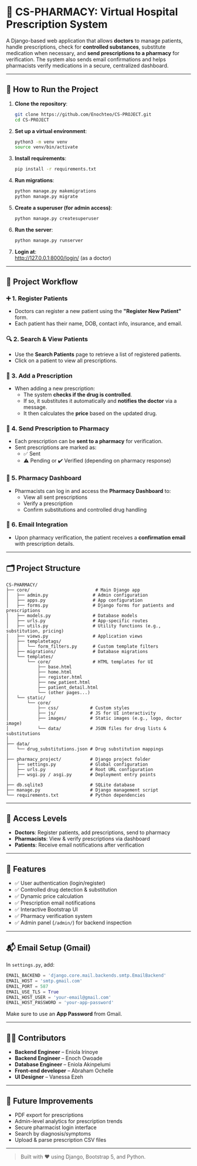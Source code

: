 
# 💊 CS-PHARMACY: Virtual Hospital Prescription System

A Django-based web application that allows **doctors** to manage patients, handle prescriptions, check for **controlled substances**, substitute medication when necessary, and **send prescriptions to a pharmacy** for verification. The system also sends email confirmations and helps pharmacists verify medications in a secure, centralized dashboard.

---

## 🏁 How to Run the Project

1. **Clone the repository**:
   ```bash
   git clone https://github.com/Enochteo/CS-PROJECT.git
   cd CS-PROJECT
   ```

2. **Set up a virtual environment**:
   ```bash
   python3 -m venv venv
   source venv/bin/activate
   ```

3. **Install requirements**:
   ```bash
   pip install -r requirements.txt
   ```

4. **Run migrations**:
   ```bash
   python manage.py makemigrations
   python manage.py migrate
   ```

5. **Create a superuser (for admin access)**:
   ```bash
   python manage.py createsuperuser
   ```

6. **Run the server**:
   ```bash
   python manage.py runserver
   ```

7. **Login at**:  
   http://127.0.0.1:8000/login/ (as a doctor)

---

## 🧠 Project Workflow

### ➕ 1. Register Patients
- Doctors can register a new patient using the **"Register New Patient"** form.
- Each patient has their name, DOB, contact info, insurance, and email.

### 🔍 2. Search & View Patients
- Use the **Search Patients** page to retrieve a list of registered patients.
- Click on a patient to view all prescriptions.

### 💊 3. Add a Prescription
- When adding a new prescription:
  - The system **checks if the drug is controlled**.
  - If so, it substitutes it automatically and **notifies the doctor** via a message.
  - It then calculates the **price** based on the updated drug.

### 🚀 4. Send Prescription to Pharmacy
- Each prescription can be **sent to a pharmacy** for verification.
- Sent prescriptions are marked as:
  - ✅ Sent
  - ⚠️ Pending or ✔️ Verified (depending on pharmacy response)

### 🧪 5. Pharmacy Dashboard
- Pharmacists can log in and access the **Pharmacy Dashboard** to:
  - View all sent prescriptions
  - Verify a prescription
  - Confirm substitutions and controlled drug handling

### 📧 6. Email Integration
- Upon pharmacy verification, the patient receives a **confirmation email** with prescription details.

---

## 🗂️ Project Structure
```
CS-PHARMACY/
├── core/                         # Main Django app
│   ├── admin.py                 # Admin configuration
│   ├── apps.py                  # App configuration
│   ├── forms.py                 # Django forms for patients and prescriptions
│   ├── models.py                # Database models
│   ├── urls.py                  # App-specific routes
│   ├── utils.py                 # Utility functions (e.g., substitution, pricing)
│   ├── views.py                 # Application views
│   ├── templatetags/
│   │   └── form_filters.py      # Custom template filters
│   ├── migrations/              # Database migrations
│   └── templates/
│       └── core/                # HTML templates for UI
│           ├── base.html
│           ├── home.html
│           ├── register.html
│           ├── new_patient.html
│           ├── patient_detail.html
│           └── (other pages...)
│   └── static/
│       └── core/
│           ├── css/            # Custom styles
│           ├── js/             # JS for UI interactivity
│           ├── images/         # Static images (e.g., logo, doctor image)
│           └── data/           # JSON files for drug lists & substitutions
│
├── data/
│   └── drug_substitutions.json # Drug substitution mappings
│
├── pharmacy_project/           # Django project folder
│   ├── settings.py             # Global configuration
│   ├── urls.py                 # Root URL configuration
│   ├── wsgi.py / asgi.py       # Deployment entry points
│
├── db.sqlite3                  # SQLite database
├── manage.py                   # Django management script
└── requirements.txt            # Python dependencies

```
---

## 🔐 Access Levels

- **Doctors**: Register patients, add prescriptions, send to pharmacy
- **Pharmacists**: View & verify prescriptions via dashboard
- **Patients**: Receive email notifications after verification

---

## 🌟 Features

- ✅ User authentication (login/register)
- ✅ Controlled drug detection & substitution
- ✅ Dynamic price calculation
- ✅ Prescription email notifications
- ✅ Interactive Bootstrap UI
- ✅ Pharmacy verification system
- ✅ Admin panel (`/admin/`) for backend inspection

---

## 📬 Email Setup (Gmail)

In `settings.py`, add:
```python
EMAIL_BACKEND = 'django.core.mail.backends.smtp.EmailBackend'
EMAIL_HOST = 'smtp.gmail.com'
EMAIL_PORT = 587
EMAIL_USE_TLS = True
EMAIL_HOST_USER = 'your-email@gmail.com'
EMAIL_HOST_PASSWORD = 'your-app-password'
```
Make sure to use an **App Password** from Gmail.

---

## 👨‍💻 Contributors

- **Backend Engineer** – Eniola Irinoye
- **Backend Engineer** – Enoch  Owoade
- **Database Engineer** – Eniola Akinpelumi  
- **Front-end developer** – Abraham Ochelle
- **UI Designer** – Vanessa Ezeh

---

## 📌 Future Improvements

- PDF export for prescriptions  
- Admin-level analytics for prescription trends  
- Secure pharmacist login interface  
- Search by diagnosis/symptoms  
- Upload & parse prescription CSV files

---

> Built with ❤️ using Django, Bootstrap 5, and Python.
